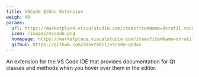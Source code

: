 ```yaml
---
title: VSCode QtDoc Extension
weigh: 40
params:
  url: https://marketplace.visualstudio.com/items?itemName=dvratil.vscode-qtdoc
  icon: /images/vscode.png
  homepage: https://marketplace.visualstudio.com/items?itemName=dvratil.vscode-qtdoc
  github: https://github.com/danvratil/vscode-qtdoc
---
```


An extension for the VS Code IDE that provides documentation for Qt classes and methods
when you hover over them in the editor. 
